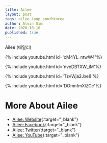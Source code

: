 ```yaml
---
title: Ailee
layout: post
tags: ailee kpop southkorea
author: Alvin Sim
date: 2020-10-10
published: true
---
```


Ailee (에일리)

{% include youtube.html id='cM4YL_ntwW4'%}

{% include youtube.html id='nveDBTXW_iM'%}

{% include youtube.html id='TzvWja2Jxe8'%}

{% include youtube.html id='DOmnfmXlZCc'%}

# More About Ailee

- [Ailee: Website](http://rocket3-ent.com/ailee/eng/main/){:target="_blank"}
- [Ailee: Facebook](https://www.facebook.com/AileeLoveOfficial/){:target="_blank"}
- [Ailee: Twitter](https://twitter.com/itzailee){:target="_blank"}
- [Ailee: YouTube](https://www.youtube.com/user/aileemusic){:target="_blank"}